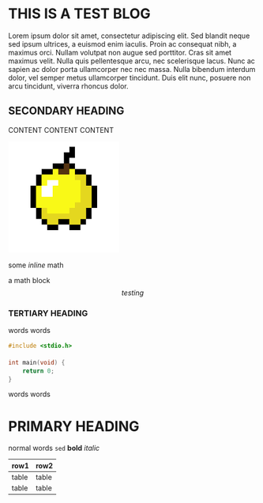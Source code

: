 # THIS IS A TEST BLOG 
Lorem ipsum dolor sit amet, consectetur adipiscing elit. Sed blandit neque sed ipsum ultrices, a euismod enim iaculis. Proin ac consequat nibh, a maximus orci. Nullam volutpat non augue sed porttitor. Cras sit amet maximus velit. Nulla quis pellentesque arcu, nec scelerisque lacus. Nunc ac sapien ac dolor porta ullamcorper nec nec massa. Nulla bibendum interdum dolor, vel semper metus ullamcorper tincidunt. Duis elit nunc, posuere non arcu tincidunt, viverra rhoncus dolor. 

## SECONDARY HEADING 
CONTENT CONTENT CONTENT

![apple](./resources/apple.png)

some $inline$ math

a math block
$$
testing
$$

### TERTIARY HEADING
words words
```c
#include <stdio.h>

int main(void) {
    return 0;
}

```
words words

# PRIMARY HEADING
normal words `sed` **bold** *italic*

| row1  | row2  |
| ---   | ---   |
| table | table |
| table | table |

